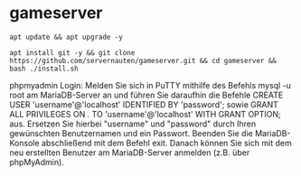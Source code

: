 # gameserver

```apt update && apt upgrade -y```

```apt install git -y && git clone https://github.com/servernauten/gameserver.git && cd gameserver && bash ./install.sh ```

phpmyadmin Login: Melden Sie sich in PuTTY mithilfe des Befehls mysql -u root am MariaDB-Server an und führen Sie daraufhin die Befehle CREATE USER 'username'@'localhost' IDENTIFIED BY 'password'; sowie GRANT ALL PRIVILEGES ON *.* TO 'username'@'localhost' WITH GRANT OPTION; aus. Ersetzen Sie hierbei "username" und "password" durch Ihren gewünschten Benutzernamen und ein Passwort. Beenden Sie die MariaDB-Konsole abschließend mit dem Befehl exit. Danach können Sie sich mit dem neu erstellten Benutzer am MariaDB-Server anmelden (z.B. über phpMyAdmin).
